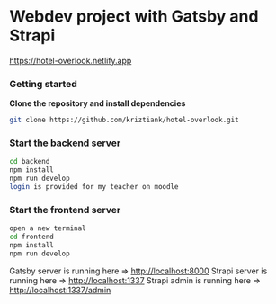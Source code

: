 # Webdev project with Gatsby and Strapi

https://hotel-overlook.netlify.app

### Getting started

**Clone the repository and install dependencies**

```bash
git clone https://github.com/kriztiank/hotel-overlook.git
```

### Start the backend server

```bash
cd backend
npm install
npm run develop
login is provided for my teacher on moodle
```

### Start the frontend server

```bash
open a new terminal
cd frontend
npm install
npm run develop
```

Gatsby server is running here => [http://localhost:8000](http://localhost:8000)
Strapi server is running here => [http://localhost:1337](http://localhost:1337)
Strapi admin is running here => [http://localhost:1337/admin](http://localhost:1337/admin)

